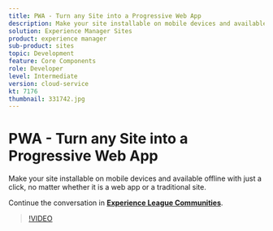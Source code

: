 ```yaml
---
title: PWA - Turn any Site into a Progressive Web App
description: Make your site installable on mobile devices and available offline with just a click, no matter whether it is a web app or a traditional site. This session was delivered as part of Adobe Developers Live Content event.
solution: Experience Manager Sites
product: experience manager
sub-product: sites
topic: Development
feature: Core Components
role: Developer
level: Intermediate
version: cloud-service
kt: 7176
thumbnail: 331742.jpg
---
```


# PWA - Turn any Site into a Progressive Web App 

Make your site installable on mobile devices and available offline with just a click, no matter whether it is a web app or a traditional site.

Continue the conversation in **[Experience League Communities](http://adobe.ly/36Yd3v6)**.

>[!VIDEO](https://video.tv.adobe.com/v/331742/?quality=12&learn=on&hidetitle=true)